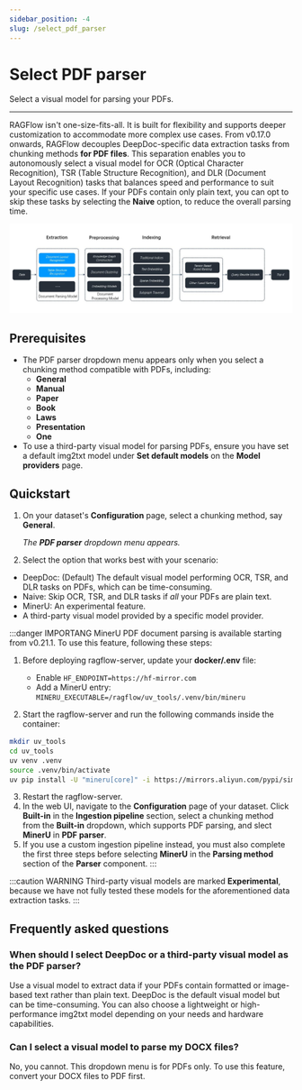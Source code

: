 ```yaml
---
sidebar_position: -4
slug: /select_pdf_parser
---
```


# Select PDF parser

Select a visual model for parsing your PDFs.

---

RAGFlow isn't one-size-fits-all. It is built for flexibility and supports deeper customization to accommodate more complex use cases. From v0.17.0 onwards, RAGFlow decouples DeepDoc-specific data extraction tasks from chunking methods **for PDF files**. This separation enables you to autonomously select a visual model for OCR (Optical Character Recognition), TSR (Table Structure Recognition), and DLR (Document Layout Recognition) tasks that balances speed and performance to suit your specific use cases. If your PDFs contain only plain text, you can opt to skip these tasks by selecting the **Naive** option, to reduce the overall parsing time.

![data extraction](https://raw.githubusercontent.com/infiniflow/ragflow-docs/main/images/data_extraction.jpg)

## Prerequisites

- The PDF parser dropdown menu appears only when you select a chunking method compatible with PDFs, including:
    - **General**
    - **Manual**
    - **Paper**
    - **Book**
    - **Laws**
    - **Presentation**
    - **One**
- To use a third-party visual model for parsing PDFs, ensure you have set a default img2txt model under **Set default models** on the **Model providers** page.

## Quickstart

1. On your dataset's **Configuration** page, select a chunking method, say **General**.

   _The **PDF parser** dropdown menu appears._

2. Select the option that works best with your scenario:

  - DeepDoc: (Default) The default visual model performing OCR, TSR, and DLR tasks on PDFs, which can be time-consuming.
  - Naive: Skip OCR, TSR, and DLR tasks if *all* your PDFs are plain text.
  - MinerU: An experimental feature.
  - A third-party visual model provided by a specific model provider.

:::danger IMPORTANG
MinerU PDF document parsing is available starting from v0.21.1. To use this feature, following these steps:

1. Before deploying ragflow-server, update your **docker/.env** file:  
   - Enable `HF_ENDPOINT=https://hf-mirror.com`
   - Add a MinerU entry: `MINERU_EXECUTABLE=/ragflow/uv_tools/.venv/bin/mineru`

2. Start the ragflow-server and run the following commands inside the container:  

```bash
mkdir uv_tools
cd uv_tools
uv venv .venv
source .venv/bin/activate
uv pip install -U "mineru[core]" -i https://mirrors.aliyun.com/pypi/simple
```

3. Restart the ragflow-server.
4. In the web UI, navigate to the **Configuration** page of your dataset. Click **Built-in** in the **Ingestion pipeline** section, select a chunking method from the **Built-in** dropdown, which supports PDF parsing, and slect **MinerU** in **PDF parser**.
5. If you use a custom ingestion pipeline instead, you must also complete the first three steps before selecting **MinerU** in the **Parsing method** section of the **Parser** component.
:::

:::caution WARNING
Third-party visual models are marked **Experimental**, because we have not fully tested these models for the aforementioned data extraction tasks.
:::

## Frequently asked questions

### When should I select DeepDoc or a third-party visual model as the PDF parser?

Use a visual model to extract data if your PDFs contain formatted or image-based text rather than plain text. DeepDoc is the default visual model but can be time-consuming. You can also choose a lightweight or high-performance img2txt model depending on your needs and hardware capabilities.

### Can I select a visual model to parse my DOCX files?

No, you cannot. This dropdown menu is for PDFs only. To use this feature, convert your DOCX files to PDF first.

